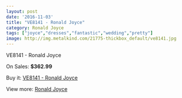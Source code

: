 ```yaml
---
layout: post
date: '2016-11-03'
title: "VE8141 - Ronald Joyce"
category: Ronald Joyce
tags: ["joyce","dresses","fantastic","wedding","pretty"]
image: http://img.metalkind.com/21775-thickbox_default/ve8141.jpg
---
```

VE8141 - Ronald Joyce

On Sales: **$362.99**
<a href="https://www.metalkind.com/en/ronald-joyce/9521-ve8141.html"><amp-img layout="responsive" width="600" height="600" src="//img.metalkind.com/21775-thickbox_default/ve8141.jpg" alt="VE8141 - Ronald Joyce 0" /></a>
<a href="https://www.metalkind.com/en/ronald-joyce/9521-ve8141.html"><amp-img layout="responsive" width="600" height="600" src="//img.metalkind.com/21776-thickbox_default/ve8141.jpg" alt="VE8141 - Ronald Joyce 1" /></a>
<a href="https://www.metalkind.com/en/ronald-joyce/9521-ve8141.html"><amp-img layout="responsive" width="600" height="600" src="//img.metalkind.com/21777-thickbox_default/ve8141.jpg" alt="VE8141 - Ronald Joyce 2" /></a>
<a href="https://www.metalkind.com/en/ronald-joyce/9521-ve8141.html"><amp-img layout="responsive" width="600" height="600" src="//img.metalkind.com/21778-thickbox_default/ve8141.jpg" alt="VE8141 - Ronald Joyce 3" /></a>
<a href="https://www.metalkind.com/en/ronald-joyce/9521-ve8141.html"><amp-img layout="responsive" width="600" height="600" src="//img.metalkind.com/21779-thickbox_default/ve8141.jpg" alt="VE8141 - Ronald Joyce 4" /></a>
<a href="https://www.metalkind.com/en/ronald-joyce/9521-ve8141.html"><amp-img layout="responsive" width="600" height="600" src="//img.metalkind.com/21780-thickbox_default/ve8141.jpg" alt="VE8141 - Ronald Joyce 5" /></a>

Buy it: [VE8141 - Ronald Joyce](https://www.metalkind.com/en/ronald-joyce/9521-ve8141.html "VE8141 - Ronald Joyce")

View more: [Ronald Joyce](https://www.metalkind.com/en/110-ronald-joyce "Ronald Joyce")